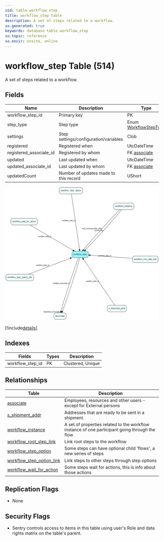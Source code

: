 ```yaml
---
uid: table-workflow_step
title: workflow_step table
description: A set of steps related to a workflow.
so.generated: true
keywords: database table workflow_step
so.topic: reference
so.envir: onsite, online
---
```


# workflow\_step Table (514)

A set of steps related to a workflow.

## Fields

| Name | Description | Type | Null |
|------|-------------|------|:----:|
|workflow\_step\_id|Primary key|PK| |
|step\_type|Step type|Enum [WorkflowStepType](enums/workflowsteptype.md)|&#x25CF;|
|settings|Step settings/configuration/variables|Clob|&#x25CF;|
|registered|Registered when|UtcDateTime| |
|registered\_associate\_id|Registered by whom|FK [associate](associate.md)| |
|updated|Last updated when|UtcDateTime| |
|updated\_associate\_id|Last updated by whom|FK [associate](associate.md)| |
|updatedCount|Number of updates made to this record|UShort| |


![workflow_step table relationship diagram](./media/workflow_step.png)

[!include[details](./includes/workflow-step.md)]

## Indexes

| Fields | Types | Description |
|--------|-------|-------------|
|workflow\_step\_id |PK |Clustered, Unique |

## Relationships

| Table|  Description |
|------|-------------|
|[associate](associate.md)  |Employees, resources and other users - except for External persons |
|[s\_shipment\_addr](s-shipment-addr.md)  |Addresses that are ready to be sent in a shipment. |
|[workflow\_instance](workflow-instance.md)  |A set of properties related to the workflow instance of one participant going through the flow |
|[workflow\_root\_step\_link](workflow-root-step-link.md)  |Link root steps to the workflow |
|[workflow\_step\_option](workflow-step-option.md)  |Some steps can have optional child &apos;flows&apos;, a new series of steps |
|[workflow\_step\_option\_link](workflow-step-option-link.md)  |Link steps to other steps through step options |
|[workflow\_wait\_for\_action](workflow-wait-for-action.md)  |Some steps wait for actions, this is info about those actions |


## Replication Flags

* None

## Security Flags

* Sentry controls access to items in this table using user's Role and data rights matrix on the table's parent.

